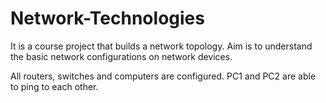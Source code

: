 # Network-Technologies
It is a course project that builds a network topology. Aim is to understand the basic network configurations on network devices.

All routers, switches and computers are configured.
PC1 and PC2 are able to ping to each other.
